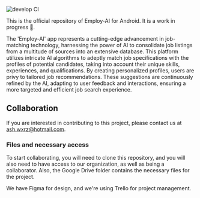 ![develop CI](https://github.com/Employ-AI/android/actions/workflows/ci.yaml/badge.svg)

This is the official repository of Employ-AI for Android. It is a work in progress 🚧.

The 'Employ-AI' app represents a cutting-edge advancement in job-matching technology, harnessing the
power of AI to consolidate job listings from a multitude of sources into an extensive database. This
platform utilizes intricate AI algorithms to adeptly match job specifications with the profiles of
potential candidates, taking into account their unique skills, experiences, and qualifications. By
creating personalized profiles, users are privy to tailored job recommendations. These suggestions
are continuously refined by the AI, adapting to user feedback and interactions, ensuring a more
targeted and efficient job search experience.

## Collaboration

If you are interested in contributing to this project, please contact us
at [ash.wxrz@hotmail.com](mailto:ash.wxrz@hotmail.com).

### Files and necessary access

To start collaborating, you will need to clone this repository, and you will also need to have
access to our organization, as well as being a collaborator. Also, the Google Drive folder contains
the necessary files for the project.

We have Figma for design, and we're using Trello for project management.